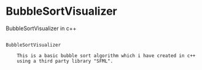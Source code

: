 # BubbleSortVisualizer
BubbleSortVisualizer in c++


                                                        BubbleSortVisualizer
	
		This is a basic bubble sort algorithm which i have created in c++
		using a third party library "SFML". 
